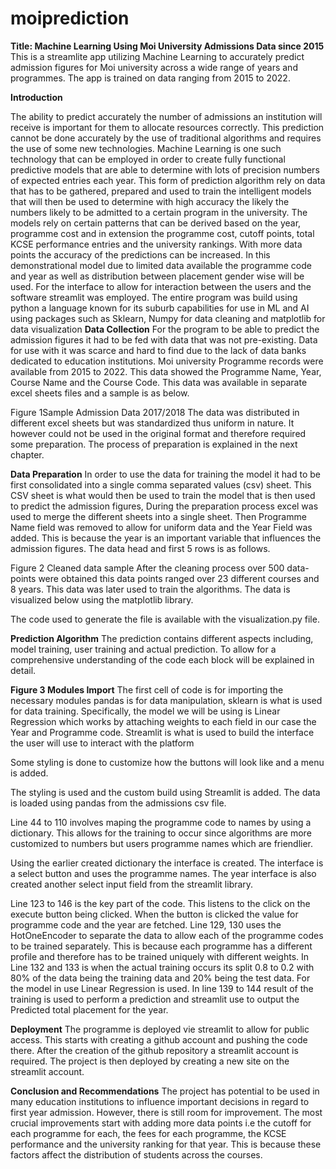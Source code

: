# moiprediction
**Title: Machine Learning Using Moi University Admissions Data since 2015**
This is a streamlite app utilizing Machine Learning to accurately predict admission figures for Moi university across a wide range of years and programmes. The app is trained on data ranging from 2015 to 2022.

**Introduction**

The ability to predict accurately the number of admissions an institution will receive is important for them to allocate resources correctly.  This prediction cannot be done accurately by the use of traditional algorithms and requires the use of some new technologies. Machine Learning is one such technology that can be employed in order to create fully functional predictive models that are able to determine with lots of precision numbers of expected entries each year.
This form of prediction algorithm rely on data that has to be gathered, prepared and used to train the intelligent models that will then be used to determine with high accuracy the likely the numbers likely to be admitted to a certain program in the university.
The models rely on certain patterns that can be derived based on the year, programme cost and in extension the programme cost, cutoff points, total KCSE performance entries and the university rankings.
With more data points the accuracy of the predictions can be increased. In this demonstrational model due to limited data available the programme code and year as well as distribution between placement gender wise will be used.  For the interface to allow for interaction between the users and the software streamlit was employed. 
The entire program was build using python a language known for its suburb capabilities for use in ML and AI using packages such as Sklearn, Numpy for data cleaning and matplotlib for data visualization
**Data Collection**
For the program to be able to predict the admission figures it had to be fed with data that was not pre-existing. Data for use with it was scarce and hard to find due to the lack of data banks dedicated to education institutions. Moi university Programme records were available from 2015 to 2022. This data showed the Programme Name, Year, Course Name and the Course Code.
This data was available in separate excel sheets files and a sample is as below.
 
Figure 1Sample Admission Data 2017/2018
The data was distributed in different excel sheets but was standardized thus uniform in nature. It however could not be used in the original format and therefore required some preparation. The process of preparation is explained in the next chapter.


**Data Preparation**
In order to use the data for training the model it had to be first consolidated into a single comma separated values (csv) sheet. This CSV sheet is what would then be used to train the model that is then used to predict the admission figures, During the preparation process excel was used to merge the different sheets into a single sheet. Then Programme Name field was removed to allow for uniform data and the  Year Field was added. This is because the year is an important variable that influences the admission figures. The data head and first 5 rows is as follows.
 
Figure 2 Cleaned data sample
After the cleaning process over 500 data-points were obtained this data points ranged over 23 different courses  and 8 years. This data was later used to train the algorithms.
The data is visualized below using the matplotlib library.
 
The code used to generate the file is available with the visualization.py file.


**Prediction Algorithm**
The prediction contains different aspects including, model training, user training and actual prediction. To allow for a comprehensive understanding of the code each block will be explained in detail.
 
**Figure 3 Modules Import**
The first cell of code is for importing the necessary modules pandas is for data manipulation, sklearn is what is used for data training. Specifically, the model we will be using is Linear Regression which works by attaching weights to each field in our case the Year and Programme code.
Streamlit is what is used to build the interface the user will use to interact with the platform
 
Some styling is done to customize how the buttons will look like and a menu is added.
 
The styling is used and the custom build using Streamlit is added. The data is loaded using pandas from the admissions csv file.
 
Line 44 to 110 involves maping the programme code to names by using a dictionary. This allows for the training to occur since algorithms are more customized to numbers but users programme names which are friendlier.
 

Using the earlier created dictionary the interface is created. The interface is a select button and uses the programme names.
The year interface is also created another select input field from the streamlit library.
 
Line 123 to 146 is the key part of the code. This listens to the click on the execute button being clicked. When the button is clicked the value for programme code and the year are fetched.
Line 129, 130 uses the HotOneEncoder to separate the data to allow each of the programme codes to be trained separately. This is because each programme has a different profile and therefore has to be trained uniquely with different weights.
In Line 132 and 133 is when the actual training occurs its split 0.8 to 0.2 with 80% of the data being the training data and 20% being the test data.
For the model in use Linear Regression is used.
In line 139 to 144 result of the training is used to perform a prediction and streamlit use to output the Predicted total placement for the year.

**Deployment**
The programme is deployed vie streamlit to allow for public access. This starts with creating a github account and pushing the code there. After the creation of the github repository a streamlit account is required. The project is then deployed by creating a new site on the streamlit account.

**Conclusion and Recommendations**
The project has potential to be used in many education institutions to influence important decisions in regard to first year admission. However, there is still room for improvement. The most crucial improvements start with adding more data points i.e the cutoff for each programme for each, the fees for each programme, the KCSE performance and the university ranking for that year. This is because these factors affect the distribution of students across the courses. 
